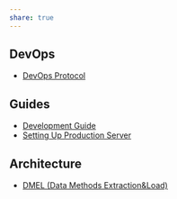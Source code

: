 ```yaml
---
share: true
---
```




## DevOps
* [DevOps Protocol](DevOps/DevOps%20Protocol.md)

## Guides
* [Development Guide](Howto/Development%20Guide.md)
* [Setting Up Production Server](Howto/Setting%20Up%20Production%20Server.md)

## Architecture

* [DMEL (Data Methods Extraction&Load)](Architecture/DMEL%20(Data%20Methods%20Extraction&Load).md)
